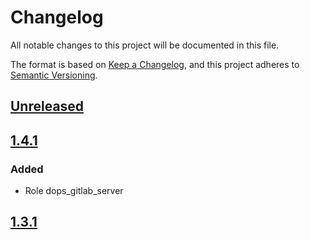 # Changelog

All notable changes to this project will be documented in this file.

The format is based on [Keep a Changelog](https://keepachangelog.com/en/1.0.0/),
and this project adheres to [Semantic Versioning](https://semver.org/spec/v2.0.0.html).

## [Unreleased]

## [1.4.1]

### Added

- Role dops_gitlab_server

## [1.3.1]

[Unreleased]: https://github.com/serdigital64/aplatform64/compare/1.4.1...HEAD
[1.4.1]: https://github.com/serdigital64/aplatform64/compare/1.3.1...1.4.1
[1.3.1]: https://github.com/serdigital64/aplatform64/releases/tag/1.3.1
